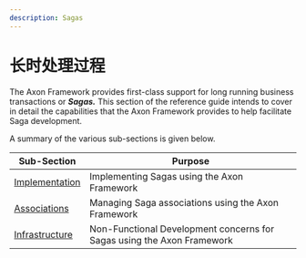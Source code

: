 ```yaml
---
description: Sagas
---
```


# 长时处理过程

The Axon Framework provides first-class support for long running business transactions or _**Sagas.**_ This section of the reference guide intends to cover in detail the capabilities that the Axon Framework provides to help facilitate Saga development‌.

A summary of the various sub-sections is given below.

| Sub-Section                           | Purpose                                                                |
| ------------------------------------- | ---------------------------------------------------------------------- |
| [​Implementation​](implementation.md) | Implementing Sagas using the Axon Framework                            |
| [​Associations​](associations.md)     | Managing Saga associations using the Axon Framework                    |
| [​Infrastructure​](infrastructure.md) | Non-Functional Development concerns for Sagas using the Axon Framework |
